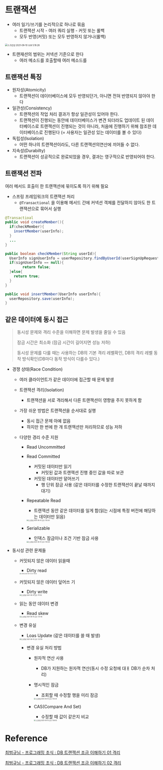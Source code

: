 # 트랜잭션

* 여러 일기/쓰기를 논리적으로 하나로 묶음
  * 트랜잭션 시작 - 여러 쿼리 실행 - 커밋 또는 롤백
  * 모두 반영(커밋) 또는 모두 반영하지 않거나(롤백)

<img src="트랜잭션.assets/스크린샷 2021-09-10 오후 5.19.28.png" alt="스크린샷 2021-09-10 오후 5.19.28" style="zoom: 50%;" /> 

* 트랜재션의 범위는 커넥션 기준으로 한다
  * 여러 메소드를 호출할때 여러 메소드를

## 트랜잭션 특징

* 원자성(Atomicity)
  * 트랜잭션이 데이터베이스에 모두 반영되던가, 아니면 전혀 반영되지 않아야 한다
* 일관성(Consistency)
  * 트랜잭션의 작업 처리 결과가 항상 일관성이 있어야 한다.
  * 트랜잭션이 진행되는 동안에 데이터베이스가 변견 되더라도 업데이트 된 데이터베이스로 트랜잭션이 진행되는 것이 아니라, 처음에 진행하기 위해 참조한 데이터베이스로 진행된다 (= 사용자는 일관성 있는 데이터를 볼 수 있다)
* 독립성(Isolation)
  * 어떤 하나의 트랜잭션이라도, 다른 트랜잭션의연산에 끼어들 수 없다.
* 지속성(Durabilty)
  * 트랜잭션이 성공적으로 완료되었을 경우, 결과는 영구적으로 반영되어야 한다.

## 트랜잭션 전파

여러 메서드 호출이 한 트랜잭션에 묶이도록 하기 위해 필요

* 스프링 프레임워크의 트랜잭션 처리
  * `@Transactional` 을 이용해 메서드 간에 커넥션 객체를 전달하지 않아도 한 트랜잭션으로 묶어서 실행

```java
@Transactioal
public void createMember(){
  if(checkMember){
    insertMember(userInfo);
  }
  ...
}

public boolean checkMember(String userId){
  UserInfo signUserInfo = userRepository.findByUserId(userSignUpRequest.getUserId());
  if(signUserInfo == null){
		return false;    
  }else{
    return true;
  }
}

public void insertMember(UserInfo userInfo){
  userRepository.save(userInfo);
}
```



## 같은 데이터에 동시 접근

> 동시성 문제와 격리 수준을 이해하면 문제 발생을 줄일 수 있음
>
> 잠금 시간은 최소화 (잠금 시간이 길어지면 성능 저하)
>
> 동시성 문제를 다룰 때는 사용하는 DB의 기본 격리 레벨확인, DB의 격리 레벨 동작 방식확인(DB마다 동작 방식이 다를수 있다.)

* 경쟁 상태(Race Condition)

  * 여러 클라이언트가 같은 데이터에 접근할 때 문제 발생

  * 트랜잭션 격리(Isolation)

    * 트랜잭션을 서로 격리해서 다른 트랜잭션이 영향을 주지 못하게 함

  * 가장 쉬운 방법은 트랜잭션을 순서대로 실행

    * 동시 접근 문제 아예 없음
    * 하지만 한 번에 한 개 트랜잭션만 처리하므로 성능 저하 

  * 다양한 경리 수준 지원

    * Read Uncommitted

    * Read Committed

      * 커밋된 데이터만 읽기
        * 커밋된 값과 트랜잭션 진행 중인 값을 따로 보관
      * 커밋된 데이터만 덭어쓰기
        * 행 단위 잠금 사용 (같은 데이터를 수정한 트랜잭션이 끝날 때까지 대기)

    * Repeatable Read

      * 트랜잭션 동안 같은 데이터를 일게 함(읽는 시점에 특정 버전에 해당하는 데이터만 읽음)

      <img src="트랜잭션.assets/스크린샷 2021-09-10 오후 7.25.50.png" alt="스크린샷 2021-09-10 오후 7.25.50" style="zoom:33%;" /> 

    * Serializable

      * 인덱스 잠금이나 조건 기반 잠금 사용

      <img src="트랜잭션.assets/스크린샷 2021-09-10 오후 7.40.39.png" alt="스크린샷 2021-09-10 오후 7.40.39" style="zoom:33%;" />  

* 동시성 관련 문제들

  * 커밋되지 않은 데이터 읽을때

    * Dirty read

    <img src="트랜잭션.assets/스크린샷 2021-09-10 오후 7.12.09.png" alt="스크린샷 2021-09-10 오후 7.12.09" style="zoom: 25%;" /> 

  * 커밋되지 않은 데이터 덮어쓰 기

    * Dirty write

    <img src="트랜잭션.assets/스크린샷 2021-09-10 오후 7.17.32.png" alt="스크린샷 2021-09-10 오후 7.17.32" style="zoom: 33%;" /> 

  * 읽는 동안 데이터 변경

    * Read skew

    <img src="트랜잭션.assets/스크린샷 2021-09-10 오후 7.21.46.png" alt="스크린샷 2021-09-10 오후 7.21.46" style="zoom:33%;" /> 

  * 변경 유실

    * Loas Update (같은 데이터를 쓸 때 발생)

    <img src="트랜잭션.assets/스크린샷 2021-09-10 오후 7.27.09.png" alt="스크린샷 2021-09-10 오후 7.27.09" style="zoom:33%;" /> 

    * 변경 유실 처리 방법

      * 원자적 연산 사용

        * DB가 지원하는 원자젹 연산(동시 수정 요청에 대ㅐ DB가 순차 처리)

      * 명시적인 잠금

        * 조회할 때 수정할 행을 미리 잠금

        <img src="트랜잭션.assets/스크린샷 2021-09-10 오후 7.35.54.png" alt="스크린샷 2021-09-10 오후 7.35.54" style="zoom:33%;" /> 

      * CAS(Compare And Set)

        * 수정할 때 값이 같은지 비교

        <img src="트랜잭션.assets/스크린샷 2021-09-10 오후 7.36.50.png" alt="스크린샷 2021-09-10 오후 7.36.50" style="zoom:33%;" /> 





# Reference

[최범규님 - 프로그래밍 초식 : DB 트랜잭션 조금 이해하기 01 격리](https://www.youtube.com/watch?v=urpF7jwVNWs)

[최범규님 - 프로그래밍 초식 : DB 트랜잭션 조금 이해하기 02 격리](https://www.youtube.com/watch?v=poyjLx-LOEU)